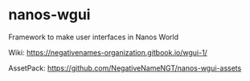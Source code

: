 # nanos-wgui
Framework to make user interfaces in Nanos World

Wiki: https://negativenames-organization.gitbook.io/wgui-1/

AssetPack: https://github.com/NegativeNameNGT/nanos-wgui-assets
